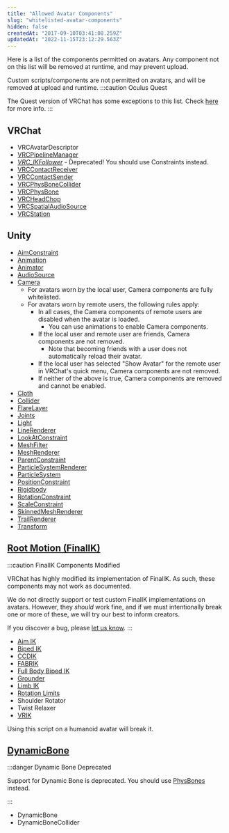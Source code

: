 ```yaml
---
title: "Allowed Avatar Components"
slug: "whitelisted-avatar-components"
hidden: false
createdAt: "2017-09-10T03:41:08.259Z"
updatedAt: "2022-11-15T23:12:29.563Z"
---
```

Here is a list of the components permitted on avatars. Any component not on this list will be removed at runtime, and may prevent upload.

Custom scripts/components are not permitted on avatars, and will be removed at upload and runtime.
:::caution Oculus Quest

The Quest version of VRChat has some exceptions to this list. Check [here](/platforms/android/quest-content-limitations#components) for more info.
:::
## VRChat

- VRCAvatarDescriptor
- [VRCPipelineManager](/sdk/vrcpipelinemanager/)
- [*VRC_IKFollower*](https://docs.vrchat.com/docs/vrc_ikfollower) - Deprecated! You should use Constraints instead.
- [VRCContactReceiver](/avatars/avatar-dynamics/contacts#vrccontactreceiver)
- [VRCContactSender](/avatars/avatar-dynamics/contacts#vrccontactsender)
- [VRCPhysBoneCollider](/avatars/avatar-dynamics/physbones#vrcphysbonecollider)
- [VRCPhysBone](/avatars/avatar-dynamics/physbones#vrcphysbone)
- [VRCHeadChop](/avatars/whitelisted-avatar-components/vrc_headchop)
- [VRCSpatialAudioSource](/worlds/components/vrc_spatialaudiosource#spatial-audio-on-avatars)
- [VRCStation](/worlds/components/vrc_station)

## Unity

- [AimConstraint](https://docs.unity3d.com/2022.3/Documentation/Manual/class-AimConstraint.html)
- [Animation](https://docs.unity3d.com/2022.3/Documentation/Manual/class-Animation.html)
- [Animator](https://docs.unity3d.com/2022.3/Documentation/Manual/class-Animator.html)
- [AudioSource](https://docs.unity3d.com/2022.3/Documentation/Manual/class-AudioSource.html)
- [Camera](https://docs.unity3d.com/2022.3/Documentation/Manual/class-Camera.html)
  - For avatars worn by the local user, Camera components are fully whitelisted.
  - For avatars worn by remote users, the following rules apply:
    - In all cases, the Camera components of remote users are disabled when the avatar is loaded.
      - You can use animations to enable Camera components.
    - If the local user and remote user are friends, Camera components are not removed.
      - Note that becoming friends with a user does not automatically reload their avatar.
    - If the local user has selected "Show Avatar" for the remote user in VRChat's quick menu, Camera components are not removed.
    - If neither of the above is true, Camera components are removed and cannot be enabled.
- [Cloth](https://docs.unity3d.com/2022.3/Documentation/Manual/class-Cloth.html)
- [Collider](https://docs.unity3d.com/2022.3/Documentation/Manual/CollidersOverview.html)
- [FlareLayer](https://docs.unity3d.com/2022.3/Documentation/Manual/class-FlareLayer.html)
- [Joints](https://docs.unity3d.com/2022.3/Documentation/Manual/Joints.html)
- [Light](https://docs.unity3d.com/2022.3/Documentation/Manual/class-Light.html)
- [LineRenderer](https://docs.unity3d.com/2022.3/Documentation/Manual/class-LineRenderer.html)
- [LookAtConstraint](https://docs.unity3d.com/2022.3/Documentation/Manual/class-LookAtConstraint.html)
- [MeshFilter](https://docs.unity3d.com/2022.3/Documentation/Manual/class-MeshFilter.html)
- [MeshRenderer](https://docs.unity3d.com/2022.3/Documentation/Manual/class-MeshRenderer.html)
- [ParentConstraint](https://docs.unity3d.com/2022.3/Documentation/Manual/class-ParentConstraint.html)
- [ParticleSystemRenderer](https://docs.unity3d.com/2022.3/Documentation/Manual/PartSysRendererModule.html)
- [ParticleSystem](https://docs.unity3d.com/2022.3/Documentation/Manual/class-ParticleSystem.html)
- [PositionConstraint](https://docs.unity3d.com/2022.3/Documentation/Manual/class-PositionConstraint.html)
- [Rigidbody](https://docs.unity3d.com/2022.3/Documentation/Manual/class-Rigidbody.html)
- [RotationConstraint](https://docs.unity3d.com/2022.3/Documentation/Manual/class-RotationConstraint.html)
- [ScaleConstraint](https://docs.unity3d.com/2022.3/Documentation/Manual/class-ScaleConstraint.html)
- [SkinnedMeshRenderer](https://docs.unity3d.com/2022.3/Documentation/Manual/class-SkinnedMeshRenderer.html)
- [TrailRenderer](https://docs.unity3d.com/2022.3/Documentation/Manual/class-TrailRenderer.html)
- [Transform](https://docs.unity3d.com/2022.3/Documentation/Manual/class-Transform.html)

## [Root Motion (FinalIK)](http://www.root-motion.com/finalikdox/html/index.html)
:::caution FinalIK Components Modified

VRChat has highly modified its implementation of FinalIK. As such, these components may not work as documented.

We do not directly support or test custom FinalIK implementations on avatars. However, they *should* work fine, and if we must intentionally break one or more of these, we will try our best to inform creators. 

If you discover a bug, please [let us know](https://feedback.vrchat.com).
:::
- [Aim IK](http://www.root-motion.com/finalikdox/html/page1.html)
- [Biped IK](http://www.root-motion.com/finalikdox/html/page4.html)
- [CCDIK](http://www.root-motion.com/finalikdox/html/page5.html)
- [FABRIK](http://www.root-motion.com/finalikdox/html/page6.html)
- [Full Body Biped IK](http://www.root-motion.com/finalikdox/html/page8.html)
- [Grounder](http://www.root-motion.com/finalikdox/html/page9.html)
- [Limb IK](http://www.root-motion.com/finalikdox/html/page12.html)
- [Rotation Limits](http://www.root-motion.com/finalikdox/html/page14.html)
- Shoulder Rotator
- Twist Relaxer
- [VRIK](http://www.root-motion.com/finalikdox/html/page16.html)

 Using this script on a humanoid avatar will break it.

## [DynamicBone](https://assetstore.unity.com/packages/tools/animation/dynamic-bone-16743)
:::danger Dynamic Bone Deprecated

Support for Dynamic Bone is deprecated. You should use [PhysBones](/avatars/avatar-dynamics/physbones) instead.
  
:::

- DynamicBone
- DynamicBoneCollider